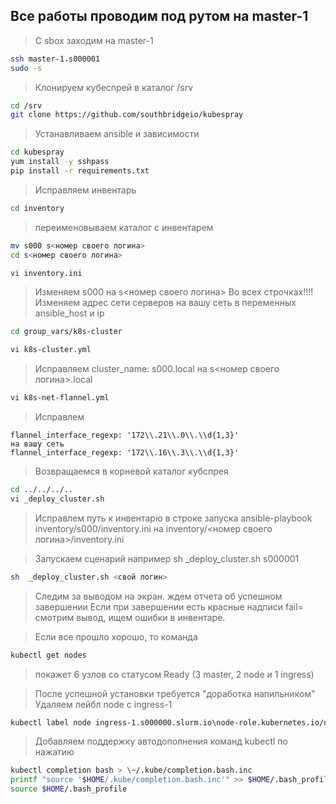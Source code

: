 ## Все работы проводим под рутом на master-1
> С sbox заходим на master-1

```bash
ssh master-1.s000001
sudo -s
```

> Клонируем кубеспрей в каталог /srv
```bash
cd /srv
git clone https://github.com/southbridgeio/kubespray
```

> Устанавливаем ansible и зависимости
```bash
cd kubespray
yum install -y sshpass
pip install -r requirements.txt
```

> Исправляем инвентарь
```bash
cd inventory
```
> переименовываем каталог с инвентарем
```bash
mv s000 s<номер своего логина> 
cd s<номер своего логина> 

vi inventory.ini
```
> Изменяем s000 на s<номер своего логина> 
> Во всех строчках!!!!
> Изменяем адрес сети серверов на вашу сеть в переменных ansible_host и ip

```bash
cd group_vars/k8s-cluster

vi k8s-cluster.yml
```
> Исправляем 
> cluster_name: s000.local на s<номер своего логина>.local

```bash
vi k8s-net-flannel.yml
```
> Исправлем 
```
flannel_interface_regexp: '172\\.21\\.0\\.\\d{1,3}'
на вашу сеть
flannel_interface_regexp: '172\\.16\\.3\\.\\d{1,3}'
```
> Возвращаемся в корневой каталог кубспрея

```bash
cd ../../../..
vi _deploy_cluster.sh
```
> Исправлем путь к инвентарю в строке запуска ansible-playbook
> inventory/s000/inventory.ini на inventory/<номер своего логина>/inventory.ini

> Запускаем сценарий
> например  sh  _deploy_cluster.sh s000001

```bash
sh  _deploy_cluster.sh <свой логин>
```
> Следим за выводом на экран. ждем отчета об успешном завершении
> Если при завершении есть красные надписи fail= смотрим вывод, ищем ошибки в инвентаре.

> Если все прошло хорошо, то команда 
```bash
kubectl get nodes 
```
> покажет 6 узлов со статусом Ready (3 master, 2 node и 1 ingress)

> После успешной установки требуется "доработка напильником"
> Удаляем лейбл node с ingress-1
```bash
kubectl label node ingress-1.s000000.slurm.io\node-role.kubernetes.io/node-
```

> Добавляем поддержку автодополнения команд kubectl по нажатию <Tab>
```bash
kubectl completion bash > \~/.kube/completion.bash.inc
printf "source '$HOME/.kube/completion.bash.inc'" >> $HOME/.bash_profile
source $HOME/.bash_profile
```
